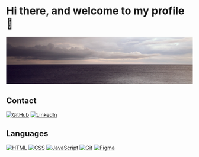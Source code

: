 # Hi there, and welcome to my profile 👋


![alt text](Sea.jpg)


## Contact

[![GitHub](https://img.shields.io/badge/-GitHub-000?&logo=GitHub&logoColor=FFF)](https://github.com/sami-aak)
[![LinkedIn](https://img.shields.io/badge/-LinkedIn-000?&logo=LinkedIn&logoColor=0A66C2)](https://www.linkedin.com/in/sami-a-56920524a/)

## Languages

[![HTML](https://img.shields.io/badge/-HTML5-000?&logo=HTML5&logoColor=E34F26)](https://www.w3.org/html/)
[![CSS](https://img.shields.io/badge/-CSS3-000?&logo=CSS3&logoColor=1572B6)](https://developer.mozilla.org/fr/docs/Web/CSS)
[![JavaScript](https://img.shields.io/badge/-JavaScript-000?&logo=JavaScript&logoColor=F7DF1E)](https://developer.mozilla.org/en-US/docs/Web/JavaScript)
[![Git](https://img.shields.io/badge/-Git-000?&logo=Git&logoColor=F05032)](https://git-scm.com/)
[![Figma](https://img.shields.io/badge/-Figma-000?&logo=Figma&logoColor=F24E1E)](https://www.figma.com/)


<!--
**sami-aak/sami-aak** is a ✨ _special_ ✨ repository because its `README.md` (this file) appears on your GitHub profile.

Here are some ideas to get you started:

- 🔭 I’m currently working on ...
- 🌱 I’m currently learning ...
- 👯 I’m looking to collaborate on ...
- 🤔 I’m looking for help with ...
- 💬 Ask me about ...
- 📫 How to reach me: ...
- 😄 Pronouns: ...
- ⚡ Fun fact: ...
-->
